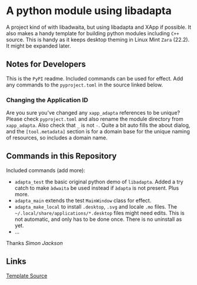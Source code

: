 # A python module using libadapta

A project kind of with libadwaita, but using libadapta and XApp if possible.
It also makes a handy template for building python modules including `C++`
source. This is handy as it keeps desktop theming in Linux Mint `Zara` (22.2).
It might be expanded later.

## Notes for Developers

This is the `PyPI` readme. Included commands can be used for effect. Add
any commands to the `pyproject.toml` in the source linked below.

### Changing the Application ID

Are you sure you've changed any `xapp_adapta` references to be unique?
Please check `pyproject.toml` and also rename the module directory from
`xapp_adapta`. Also check that `_` is not `-`. Quite a bit auto fills the
about dialog, and the `[tool.metadata]` section is for a domain base
for the unique naming of resources, so includes a domain name.

## Commands in this Repository

Included commands (add more):

- `adapta_test` the basic original python demo of `libadapta`. Added a try catch
  to make `àdwaita` be used instead if `àdapta` is not present. Plus more.
- `adapta_main` extends the test `MainWindow` class for effect.
- `adapta_make_local` to install `.desktop`, `.svg` and locale `.mo` files.
  The `~/.local/share/applications/*.desktop` files might need edits.
  This is not automatic, and only has to be done once. There is no uninstall
  as yet.
- ...

Thanks
_Simon Jackson_

## Links

[Template Source](https://github.com/jackokring/mint-python-adapta)
